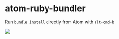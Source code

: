 # atom-ruby-bundler

Run `bundle install` directly from Atom with `alt-cmd-b`

![](http://f.cl.ly/items/2h3U3b3N461J421a2f2p/cero%202014-03-01%2003-53-42.jpg)
